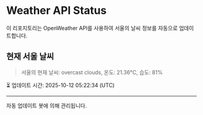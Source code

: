 
# Weather API Status

이 리포지토리는 OpenWeather API를 사용하여 서울의 날씨 정보를 자동으로 업데이트합니다.

## 현재 서울 날씨
> 서울의 현재 날씨: overcast clouds, 온도: 21.36°C, 습도: 81%

⏳ 업데이트 시간: 2025-10-12 05:22:34 (UTC)

---
자동 업데이트 봇에 의해 관리됩니다.
